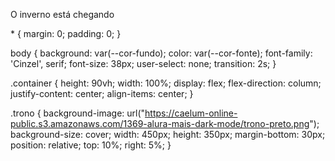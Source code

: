 <!DOCTYPE html>
<html lang="en" >
<head>
  <meta charset="UTF-8">
  <title>Manipulando o DOM - Aula 1</title>
  <link rel="stylesheet" href="./style.css">
</head>
<body>

<!-- fonte  --> 
<link rel="preconnect" href="https://fonts.googleapis.com"> 
<link rel="preconnect" href="https://fonts.gstatic.com" crossorigin>
<link href="https://fonts.googleapis.com/css2?family=Cinzel:wght@600&display=swap" rel="stylesheet">
<!-- fonte  -->

<section class="container">
<div class="trono"></div>
<p id="texto">O inverno está chegando</p>
</section>

</body>
</html>* {
  margin: 0;
  padding: 0;
}

body {
  background: var(--cor-fundo);
  color: var(--cor-fonte);
  font-family: 'Cinzel', serif;
  font-size: 38px;
  user-select: none;
  transition: 2s;
}

.container {
  height: 90vh;
  width: 100%;
  display: flex;
  flex-direction: column;
  justify-content: center;
  align-items: center;
}

.trono {
  background-image: url("https://caelum-online-public.s3.amazonaws.com/1369-alura-mais-dark-mode/trono-preto.png");
  background-size: cover;
  width: 450px;
  height: 350px;
  margin-bottom: 30px;
  position: relative;
  top: 10%;
  right: 5%;
}
